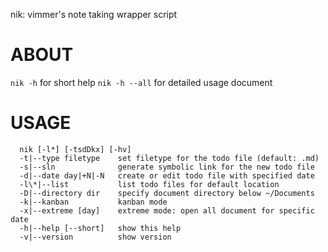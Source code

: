 nik: vimmer's note taking wrapper script

# ABOUT

`nik -h` for short help
`nik -h --all` for detailed usage document

# USAGE
```
  nik [-l*] [-tsdDkx] [-hv]
  -t|--type filetype    set filetype for the todo file (default: .md)
  -s|--sln              generate symbolic link for the new todo file
  -d|--date day|+N|-N   create or edit todo file with specified date
  -l\*|--list           list todo files for default location
  -D|--directory dir    specify document directory below ~/Documents
  -k|--kanban           kanban mode
  -x|--extreme [day]    extreme mode: open all document for specific date
  -h|--help [--short]   show this help
  -v|--version          show version
```
